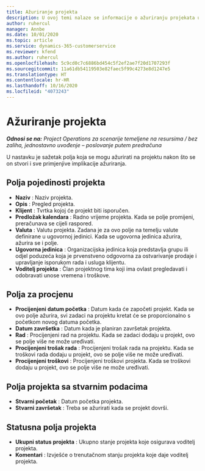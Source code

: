 ```yaml
---
title: Ažuriranje projekta
description: U ovoj temi nalaze se informacije o ažuriranju projekata u aplikaciji Project Operations.
author: ruhercul
manager: Annbe
ms.date: 10/01/2020
ms.topic: article
ms.service: dynamics-365-customerservice
ms.reviewer: kfend
ms.author: ruhercul
ms.openlocfilehash: 5c9cd0c7c6886bd454c5f2ef2ae7f20d1707293f
ms.sourcegitcommit: 11a61db54119503e82faec5f99c4273e8d1247e5
ms.translationtype: HT
ms.contentlocale: hr-HR
ms.lasthandoff: 10/16/2020
ms.locfileid: "4073243"
---
```

# <a name="update-a-project"></a>Ažuriranje projekta

_**Odnosi se na:** Project Operations za scenarije temeljene na resursima / bez zaliha, jednostavno uvođenje – poslovanje putem predračuna_

U nastavku je sažetak polja koja se mogu ažurirati na projektu nakon što se on stvori i sve primjenjive implikacije ažuriranja.

## <a name="project-detail-fields"></a>Polja pojedinosti projekta

- **Naziv** : Naziv projekta.
- **Opis** : Pregled projekta.
- **Klijent** : Tvrtka kojoj će projekt biti isporučen.
- **Predložak kalendara** : Radno vrijeme projekta. Kada se polje promijeni, preračunava se cijeli raspored.
- **Valuta** : Valutu projekta. Zadana je za ovo polje na temelju valute definirane u ugovornoj jedinici. Kada se ugovorna jedinica ažurira, ažurira se i polje.
- **Ugovorna jedinica** : Organizacijska jedinica koja predstavlja grupu ili odjel poduzeća koja je prvenstveno odgovorna za ostvarivanje prodaje i upravljanje isporukom rada i usluga klijentu. 
- **Voditelj projekta** : Član projektnog tima koji ima ovlast pregledavati i odobravati unose vremena i troškove.

## <a name="estimate-fields"></a>Polja za procjenu

- **Procijenjeni datum početka** : Datum kada će započeti projekt. Kada se ovo polje ažurira, svi zadaci na projektu kretat će se proporcionalno s početkom novog datuma početka.
- **Datum završetka** : Datum kada je planiran završetak projekta.
- **Rad** : Procijenjeni rad na projektu. Kada se zadaci dodaju u projekt, ovo se polje više ne može uređivati.
- **Procijenjeni trošak rada** : Procijenjeni trošak rada na projektu. Kada se troškovi rada dodaju u projekt, ovo se polje više ne može uređivati.
- **Procijenjeni troškovi** : Procijenjeni troškovi projekta. Kada se troškovi dodaju u projekt, ovo se polje više ne može uređivati.

## <a name="project-actual-fields"></a>Polja projekta sa stvarnim podacima
- **Stvarni početak** : Datum početka projekta.
- **Stvarni završetak** : Treba se ažurirati kada se projekt dovrši.

## <a name="project-status-fields"></a>Statusna polja projekta

- **Ukupni status projekta** : Ukupno stanje projekta koje osigurava voditelj projekta.
- **Komentari** : Izvješće o trenutačnom stanju projekta koje daje voditelj projekta.

